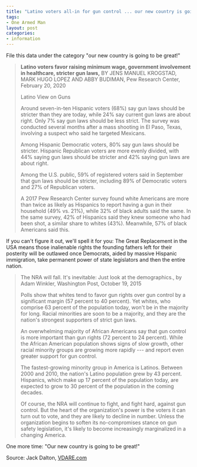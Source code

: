 ```yaml
---
title: "Latino voters all-in for gun control ... our new country is going to be great"
tags:
- One Armed Man
layout: post
categories:
- information
---
```


File this data under the category "our new country is going to be great!"

> **Latino voters favor raising minimum wage, government involvement in healthcare, stricter gun laws,** BY JENS MANUEL KROGSTAD, MARK HUGO LOPEZ AND ABBY BUDIMAN, Pew Research Center, February 20, 2020
> 
> Latino View on Guns
> 
> Around seven-in-ten Hispanic voters (68%) say gun laws should be stricter than they are today, while 24% say current gun laws are about right. Only 7% say gun laws should be less strict. The survey was conducted several months after a mass shooting in El Paso, Texas, involving a suspect who said he targeted Mexicans.
> 
> Among Hispanic Democratic voters, 80% say gun laws should be stricter. Hispanic Republican voters are more evenly divided, with 44% saying gun laws should be stricter and 42% saying gun laws are about right.
> 
> Among the U.S. public, 59% of registered voters said in September that gun laws should be stricter, including 89% of Democratic voters and 27% of Republican voters.
> 
> A 2017 Pew Research Center survey found white Americans are more than twice as likely as Hispanics to report having a gun in their household (49% vs. 21%), while 32% of black adults said the same. In the same survey, 42% of Hispanics said they knew someone who had been shot, a similar share to whites (43%). Meanwhile, 57% of black Americans said this.

If you can't figure it out, we'll spell it for you: The Great Replacement in the USA means those inalienable rights the founding fathers left for their posterity will be outlawed once Democrats, aided by massive Hispanic immigration, take permanent power of state legislators and then the entire nation.

> The NRA will fall. It's inevitable: Just look at the demographics., by Adam Winkler, Washington Post, October 19, 2015
> 
> Polls show that whites tend to favor gun rights over gun control by a significant margin (57 percent to 40 percent). Yet whites, who comprise 63 percent of the population today, won't be in the majority for long. Racial minorities are soon to be a majority, and they are the nation's strongest supporters of strict gun laws.
> 
> An overwhelming majority of African Americans say that gun control is more important than gun rights (72 percent to 24 percent). While the African American population shows signs of slow growth, other racial minority groups are growing more rapidly --- and report even greater support for gun control.
> 
> The fastest-growing minority group in America is Latinos. Between 2000 and 2010, the nation's Latino population grew by 43 percent. Hispanics, which make up 17 percent of the population today, are expected to grow to 30 percent of the population in the coming decades.
> 
> Of course, the NRA will continue to fight, and fight hard, against gun control. But the heart of the organization's power is the voters it can turn out to vote, and they are likely to decline in number. Unless the organization begins to soften its no-compromises stance on gun safety legislation, it's likely to become increasingly marginalized in a changing America.

One more time: "Our new country is going to be great!"

Source: Jack Dalton, [VDARE.com](https://vdare.com/posts/latino-voters-all-in-for-gun-control-our-new-country-is-going-to-be-great)